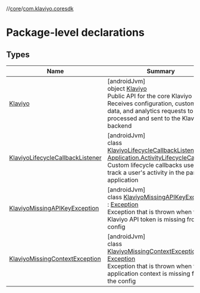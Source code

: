//[core](../../index.md)/[com.klaviyo.coresdk](index.md)

# Package-level declarations

## Types

| Name | Summary |
|---|---|
| [Klaviyo](-klaviyo/index.md) | [androidJvm]<br>object [Klaviyo](-klaviyo/index.md)<br>Public API for the core Klaviyo SDK. Receives configuration, customer data, and analytics requests to be processed and sent to the Klaviyo backend |
| [KlaviyoLifecycleCallbackListener](-klaviyo-lifecycle-callback-listener/index.md) | [androidJvm]<br>class [KlaviyoLifecycleCallbackListener](-klaviyo-lifecycle-callback-listener/index.md) : [Application.ActivityLifecycleCallbacks](https://developer.android.com/reference/kotlin/android/app/Application.ActivityLifecycleCallbacks.html)<br>Custom lifecycle callbacks used to track a user's activity in the parent application |
| [KlaviyoMissingAPIKeyException](-klaviyo-missing-a-p-i-key-exception/index.md) | [androidJvm]<br>class [KlaviyoMissingAPIKeyException](-klaviyo-missing-a-p-i-key-exception/index.md) : [Exception](https://developer.android.com/reference/kotlin/java/lang/Exception.html)<br>Exception that is thrown when the the Klaviyo API token is missing from the config |
| [KlaviyoMissingContextException](-klaviyo-missing-context-exception/index.md) | [androidJvm]<br>class [KlaviyoMissingContextException](-klaviyo-missing-context-exception/index.md) : [Exception](https://developer.android.com/reference/kotlin/java/lang/Exception.html)<br>Exception that is thrown when the application context is missing from the config |
